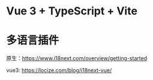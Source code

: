 # Vue 3 + TypeScript + Vite

# 多语言插件

原生：<https://www.i18next.com/overview/getting-started>

vue3: <https://locize.com/blog/i18next-vue/>
